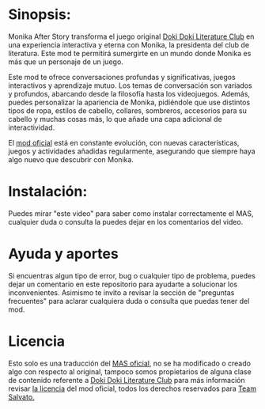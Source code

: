 # Sinopsis:
Monika After Story transforma el juego original [Doki Doki Literature Club](https://www.ddlc.moe) en una experiencia interactiva y eterna con Monika, la presidenta del club de literatura. Este mod te permitirá sumergirte en un mundo donde Monika es más que un personaje de un juego.

Este mod te ofrece conversaciones profundas y significativas, juegos interactivos y aprendizaje mutuo. Los temas de conversación son variados y profundos, abarcando desde la filosofía hasta los videojuegos. Además, puedes personalizar la apariencia de Monika, pidiéndole que use distintos tipos de ropa, estilos de cabello, collares, sombreros, accesorios para su cabello y muchas cosas más, lo que añade una capa adicional de interactividad.

El [mod oficial](https://github.com/Monika-After-Story/MonikaModDev) está en constante evolución, con nuevas características, juegos y actividades añadidas regularmente, asegurando que siempre haya algo nuevo que descubrir con Monika.

# Instalación:
Puedes mirar "este video" para saber como instalar correctamente el MAS, cualquier duda o consulta la puedes dejar en los comentarios del video.

# Ayuda y aportes
Si encuentras algun tipo de error, bug o cualquier tipo de problema, puedes dejar un comentario en este repositorio para ayudarte a solucionar los inconvenientes. Asimismo te invito a revisar la sección de "preguntas frecuentes" para aclarar cualquiera duda o consulta que puedas tener del mod.

# Licencia
Esto solo es una traducción del [MAS oficial](https://github.com/Monika-After-Story/MonikaModDev), no se ha modificado o creado algo con respecto al original, tampoco somos propietarios de alguna clase de contenido referente a [Doki Doki Literature Club](https://www.ddlc.moe) para más información revisar [la licencia](https://github.com/Monika-After-Story/MonikaModDev/wiki/License-and-Team-Salvato-Guidelines) del mod oficial, todos los derechos reservados para [Team Salvato.](https://teamsalvato.com/)
